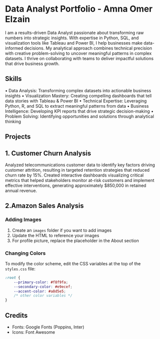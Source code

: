 # Data Analyst Portfolio - Amna Omer Elzain

I am a results-driven Data Analyst passionate about transforming raw numbers into strategic insights. With expertise in Python, SQL, and visualization tools like Tableau and Power BI, I help businesses make data-informed decisions. My analytical approach combines technical precision with creative problem-solving to uncover meaningful patterns in complex datasets. I thrive on collaborating with teams to deliver impactful solutions that drive business growth.

## Skills
• Data Analysis: Transforming complex datasets into actionable business insights
• Visualization Mastery: Creating compelling dashboards that tell data stories with Tableau & Power BI
• Technical Expertise: Leveraging Python, R, and SQL to extract meaningful patterns from data
• Business Intelligence: Developing KPI reports that drive strategic decision-making
• Problem Solving: Identifying opportunities and solutions through analytical thinking

## Projects

## 1. Customer Churn Analysis
Analyzed telecommunications customer data to identify key factors driving customer attrition, resulting in targeted retention strategies that reduced churn rate by 15%. Created interactive dashboards visualizing critical metrics that helped stakeholders monitor at-risk customers and implement effective interventions, generating approximately $850,000 in retained annual revenue.

## 2.Amazon Sales Analysis



### Adding Images

1. Create an `images` folder if you want to add images
2. Update the HTML to reference your images
3. For profile picture, replace the placeholder in the About section

### Changing Colors

To modify the color scheme, edit the CSS variables at the top of the `styles.css` file:

```css
:root {
    --primary-color: #f8f9fa;
    --secondary-color: #e9ecef;
    --accent-color: #a8d5e5;
    /* other color variables */
}
```

## Credits

- Fonts: Google Fonts (Poppins, Inter)
- Icons: Font Awesome
